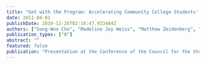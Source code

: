 ```yaml
---
title: "Get with the Program: Accelerating Community College Students' Entry Into and Completion of Programs of Study"
date: 2011-04-01
publishDate: 2019-12-26T02:10:47.933484Z
authors: ["Sung-Woo Cho", "Madeline Joy Weiss", "Matthew Zeidenberg", "Davis Jenkins"]
publication_types: ["0"]
abstract: ""
featured: false
publication: "Presentation at the Conference of the Council for the Study of Community Colleges"
---
```


